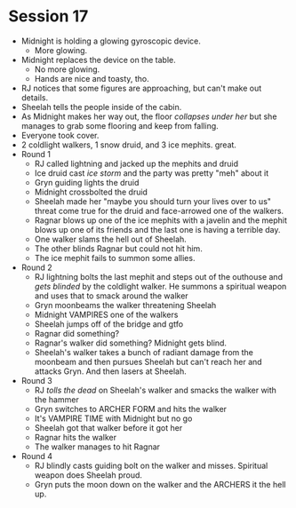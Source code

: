 # Session 17
* Midnight is holding a glowing gyroscopic device.
	* More glowing.
* Midnight replaces the device on the table.
	* No more glowing.
	* Hands are nice and toasty, tho.
* RJ notices that some figures are approaching, but can't make out details.
* Sheelah tells the people inside of the cabin.
* As Midnight makes her way out, the floor _collapses under her_ but she manages to grab some flooring and keep from falling.
* Everyone took cover.
* 2 coldlight walkers, 1 snow druid, and 3 ice mephits. great.
* Round 1
	* RJ called lightning and jacked up the mephits and druid
	* Ice druid cast _ice storm_ and the party was pretty "meh" about it
	* Gryn guiding lights the druid
	* Midnight crossbolted the druid
	* Sheelah made her "maybe you should turn your lives over to us" threat come true for the druid and face-arrowed one of the walkers.
	* Ragnar blows up one of the ice mephits with a javelin and the mephit blows up one of its friends and the last one is having a terrible day.
	* One walker slams the hell out of Sheelah.
	* The other blinds Ragnar but could not hit him.
	* The ice mephit fails to summon some allies.
* Round 2
	* RJ lightning bolts the last mephit and steps out of the outhouse and _gets blinded_ by the coldlight walker. He summons a spiritual weapon and uses that to smack around the walker
	* Gryn moonbeams the walker threatening Sheelah
	* Midnight VAMPIRES one of the walkers
	* Sheelah jumps off of the bridge and gtfo
	* Ragnar did something?
	* Ragnar's walker did something? Midnight gets blind.
	* Sheelah's walker takes a bunch of radiant damage from the moonbeam and then pursues Sheelah but can't reach her and attacks Gryn. And then lasers at Sheelah.
* Round 3
	* RJ _tolls the dead_ on Sheelah's walker and smacks the walker with the hammer
	* Gryn switches to ARCHER FORM and hits the walker
	* It's VAMPIRE TIME with Midnight but no go
	* Sheelah got that walker before it got her
	* Ragnar hits the walker
	* The walker manages to hit Ragnar
* Round 4
	* RJ blindly casts guiding bolt on the walker and misses. Spiritual weapon does Sheelah proud.
	* Gryn puts the moon down on the walker and the ARCHERS it the hell up.
<!--stackedit_data:
eyJoaXN0b3J5IjpbLTkzMTkxMjE2NiwtMTI5NjEwOTM2OSwtNT
g4MDQzNDA4LDM1ODM1MTU5NywxMDQ4MDgxNTM2LC0yMzg3MTI4
MTcsLTE5MTkyOTg5NzQsLTk2NTM4NzU3NiwxMTUwNTUyNDUsMT
Y0OTgwMDY1OSwtMTMwNTA5MDY1MCwtOTI1NTY2MDk0LC00MTYx
NDI2MTFdfQ==
-->